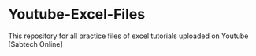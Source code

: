 # Youtube-Excel-Files
This repository for all practice files of excel tutorials uploaded on Youtube [Sabtech Online]
